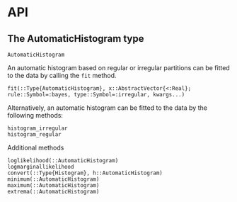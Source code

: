 # API

## The AutomaticHistogram type
```@docs
AutomaticHistogram
```

An automatic histogram based on regular or irregular partitions can be fitted to the data by calling the `fit` method.
```@docs
fit(::Type{AutomaticHistogram}, x::AbstractVector{<:Real}; rule::Symbol=:bayes, type::Symbol=:irregular, kwargs...)
```

Alternatively, an automatic histogram can be fitted to the data by the following methods:
```@docs
histogram_irregular
histogram_regular
```

Additional methods

```@docs
loglikelihood(::AutomaticHistogram)
logmarginallikelihood
convert(::Type{Histogram}, h::AutomaticHistogram)
minimum(::AutomaticHistogram)
maximum(::AutomaticHistogram)
extrema(::AutomaticHistogram)
```
